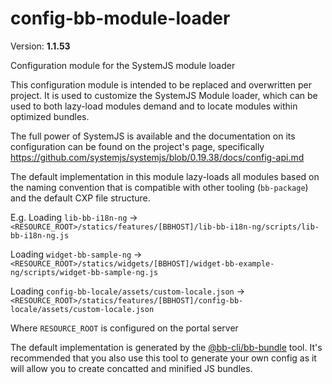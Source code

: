 # config-bb-module-loader


Version: **1.1.53**

Configuration module for the SystemJS module loader

This configuration module is intended to be replaced and overwritten per project. It is used
to customize the SystemJS Module loader, which can be used to both lazy-load modules demand and
to locate modules within optimized bundles.

The full power of SystemJS is available and the documentation on its configuration can be found
on the project's page, specifically
https://github.com/systemjs/systemjs/blob/0.19.38/docs/config-api.md

The default implementation in this module lazy-loads all modules based on the naming convention
that is compatible with other tooling (`bb-package`) and the default CXP file structure.

E.g.
Loading `lib-bb-i18n-ng`
-> `<RESOURCE_ROOT>/statics/features/[BBHOST]/lib-bb-i18n-ng/scripts/lib-bb-i18n-ng.js`

Loading `widget-bb-sample-ng`
-> `<RESOURCE_ROOT>/statics/widgets/[BBHOST]/widget-bb-example-ng/scripts/widget-bb-sample-ng.js`

Loading `config-bb-locale/assets/custom-locale.json`
-> `<RESOURCE_ROOT>/statics/features/[BBHOST]/config-bb-locale/assets/custom-locale.json`

Where `RESOURCE_ROOT` is configured on the portal server

The default implementation is generated by the [@bb-cli/bb-bundle](http://npmjs.com/package/@bb-cli/bb-bundle)
tool. It's recommended that you also use this tool to generate your own config as it will
allow you to create concatted and minified JS bundles.
